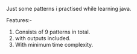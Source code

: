 Just some patterns i practised while learning java.

Features:- 
1) Consists of 9 patterns in total.
2) with outputs included.
3) With minimum time complexity.
